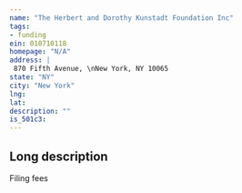 ```yaml
---
name: "The Herbert and Dorothy Kunstadt Foundation Inc"
tags:
- funding
ein: 010710118
homepage: "N/A"
address: |
 870 Fifth Avenue, \nNew York, NY 10065
state: "NY"
city: "New York"
lng: 
lat: 
description: ""
is_501c3: 
---
```


## Long description

Filing fees
